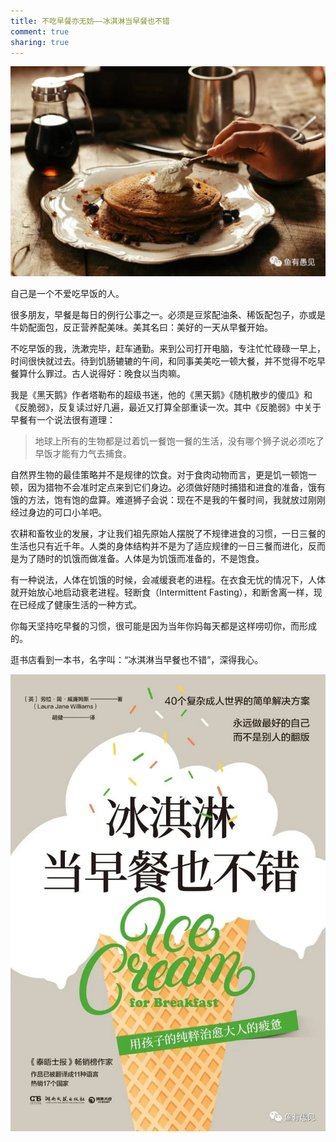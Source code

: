 ```yaml
---
title: 不吃早餐亦无妨——冰淇淋当早餐也不错
comment: true
sharing: true
---
```


![.](/images/695ff955e0bb40a49d95f2183d6d733a.jpg)

自己是一个不爱吃早饭的人。

很多朋友，早餐是每日的例行公事之一。必须是豆浆配油条、稀饭配包子，亦或是牛奶配面包，反正营养配美味。美其名曰：美好的一天从早餐开始。

不吃早饭的我，洗漱完毕，赶车通勤。来到公司打开电脑，专注忙忙碌碌一早上，时间很快就过去。待到饥肠辘辘的午间，和同事美美吃一顿大餐，并不觉得不吃早餐算什么罪过。古人说得好：晚食以当肉嘛。

我是《黑天鹅》作者塔勒布的超级书迷，他的《黑天鹅》《随机散步的傻瓜》和《反脆弱》，反复读过好几遍，最近又打算全部重读一次。其中《反脆弱》中关于早餐有一个说法很有道理：

> 地球上所有的生物都是过着饥一餐饱一餐的生活，没有哪个狮子说必须吃了早饭才能有力气去捕食。

自然界生物的最佳策略并不是规律的饮食。对于食肉动物而言，更是饥一顿饱一顿，因为猎物不会准时定点来到它们身边。必须做好随时捕猎和进食的准备，饿有饿的方法，饱有饱的盘算。难道狮子会说：现在不是我的午餐时间，我就放过刚刚经过身边的可口小羊吧。

农耕和畜牧业的发展，才让我们祖先原始人摆脱了不规律进食的习惯，一日三餐的生活也只有近千年。人类的身体结构并不是为了适应规律的一日三餐而进化，反而是为了随时的饥饿而做准备。人体是为饥饿而准备的，不是饱食。

有一种说法，人体在饥饿的时候，会减缓衰老的进程。在衣食无忧的情况下，人体就开始放心地启动衰老进程。轻断食（Intermittent Fasting），和断舍离一样，现在已经成了健康生活的一种方式。

你每天坚持吃早餐的习惯，很可能是因为当年你妈每天都是这样唠叨你，而形成的。

逛书店看到一本书，名字叫：“冰淇淋当早餐也不错”，深得我心。

![.](/images/5e55a611ba8641afbd44d7e4f279949f.jpg)
